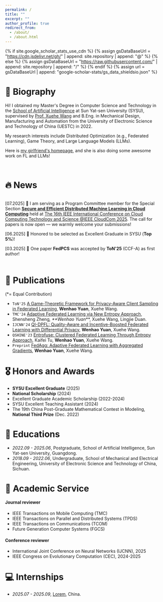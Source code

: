 ```yaml
---
permalink: /
title: ""
excerpt: ""
author_profile: true
redirect_from: 
  - /about/
  - /about.html
---
```


{% if site.google_scholar_stats_use_cdn %}
{% assign gsDataBaseUrl = "https://cdn.jsdelivr.net/gh/" | append: site.repository | append: "@" %}
{% else %}
{% assign gsDataBaseUrl = "https://raw.githubusercontent.com/" | append: site.repository | append: "/" %}
{% endif %}
{% assign url = gsDataBaseUrl | append: "google-scholar-stats/gs_data_shieldsio.json" %}

<span class='anchor' id='about-me'></span>

# 🍾 Biography
Hi! I obtained my Master's Degree in Computer Science and Technology in the [School of Artificial Intelligence](https://sai.sysu.edu.cn/) at Sun Yat-sen University (SYSU), supervised by [Prof. Xuehe Wang](https://sai.sysu.edu.cn/teacher/234) and B.Eng. in Mechanical Design, Manufacturing and Automation from the University of Electronic Science and Technology of China (UESTC) in 2022.

My research interests include Distributed Optimization (e.g., Federated Learning), Game Theory, and Large Language Models (LLMs). 

Here is [my girlfriend's homepage](https://cc-lynn.github.io/ChenchenLin.github.io/), and she is also doing some awesome work on FL and LLMs!

<br>

# 🔥 News
<div id="news" class="w3-container w3-margin-top-2 w3-cursive">
	  <div style="height:200px; width:100%; overflow:auto;">
            <p>[07.2025] 🎉 I am serving as a Program Committee member for the Special Section <a href="http://www.cloudcom2025.org/secure-ml-workshop/" target="_blank"><strong>Secure and Efficient Distributed Machine Learning in Cloud Computing</strong></a> held at <a href="http://www.cloudcom2025.org/index" target="_blank">The 16th IEEE International Conference on Cloud Computing Technology and Science @IEEE CloudCom 2025</a>. The call for papers is now open — we warmly welcome your submissions!</p>
	    <p>[06.2025] 🎉 Honored to be selected as Excellent Graduate in SYSU (<strong>Top 5%</strong>)!</p>
	    <p>[03.2025] 🎉 One paper <strong>FedPCS</strong> was accepted by <strong>ToN'25</strong> (CCF-A) as first author!</p>
	    <p>[05.2024] 🎉 One paper <strong>FedEnt</strong> was accepted by <strong>TMC'24</strong> (CCF-A) as co-first author!</p>
	    <p>[03.2024] 🎉 One paper <strong>QI-DPFL</strong> was accepted by <strong>IJCNN'24 Oral</strong> as first author! See you in Yokohama!</p>
	    <p>[10.2023] 🎉 One paper was accepted by <strong>QSHINE'23</strong> and received <strong>Best Papar Award</strong>! See you in Shenzhen!</p>
	  </div>
	</div>
<br>

# 📝 Publications 
(*= Equal Contribution)

- <code class="badge">ToN'25</code> [A Game-Theoretic Framework for Privacy-Aware Client Sampling in Federated Learning](https://ieeexplore.ieee.org/document/10960763), **Wenhao Yuan**, Xuehe Wang.
- <code class="badge">TMC'24</code> [Adaptive Federated Learning via New Entropy Approach](https://ieeexplore.ieee.org/abstract/document/10531669), Shensheng Zheng<sup>*</sup>, **Wenhao Yuan<sup>*</sup>**, Xuehe Wang, Lingjie Duan.
- <code class="badge">IJCNN'24</code> [QI-DPFL: Quality-Aware and Incentive-Boosted Federated Learning with Differential Privacy](https://ieeexplore.ieee.org/abstract/document/10651264), **Wenhao Yuan**, Xuehe Wang.
- <code class="badge">QSHINE'23</code> [Entrofuse: Clustered Federated Learning Through Entropy Approach](https://link.springer.com/chapter/10.1007/978-3-031-65123-6_6), Kaifei Tu, **Wenhao Yuan**, Xuehe Wang.
- <code class="badge">Preprint</code> [FedAgg: Adaptive Federated Learning with Aggregated Gradients](https://arxiv.org/abs/2303.15799), **Wenhao Yuan**, Xuehe Wang.

<span class='anchor' id='honors-and-awards'></span>

# 🎖 Honors and Awards
- **SYSU Excellent Graduate** (2025) 
- **National Scholarship** (2024) 
- Excellent Graduate Academic Scholarship (2022-2024)
- SYSU Excellent Teaching Assistant (2024)
- The 19th China Post-Graduate Mathematical Contest in Modeling, **National Third Prize** (Dec. 2022)


# 📖 Educations
- *2022.09 - 2025.06*, Postgraduate, School of Artificial Intelligence, Sun Yat-sen University, Guangdong. 
- *2018.09 - 2022.06*, Undergraduate, School of Mechanical and Electrical Engineering, University of Electronic Science and Technology of China, Sichuan. 

<span class='anchor' id='academic-services'></span>

# 💁 Academic Service
#### Journal reviewer
- IEEE Transactions on Mobile Computing (TMC)
- IEEE Transactions on Parallel and Distributed Systems (TPDS)
- IEEE Transactions on Communications (TCOM)
- Future Generation Computer Systems (FGCS)

#### Conference reviewer
- International Joint Conference on Neural Networks (IJCNN), 2025
- IEEE Congress on Evolutionary Computation (CEC), 2024-2025

<span class='anchor' id='internships'></span>

# 💻 Internships 
- *2025.07 - 2025.09*, [Lorem](https://github.com/), China.
